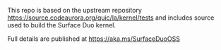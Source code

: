 This repo is based on the upstream repository https://source.codeaurora.org/quic/la/kernel/tests
and includes source used to build the Surface Duo kernel. 

Full details are published at https://aka.ms/SurfaceDuoOSS

